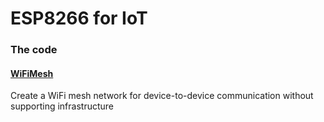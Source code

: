 # ESP8266 for IoT


### The code
#### [WiFiMesh](WiFiMesh/README.md)
Create a WiFi mesh network for device-to-device communication without supporting infrastructure
